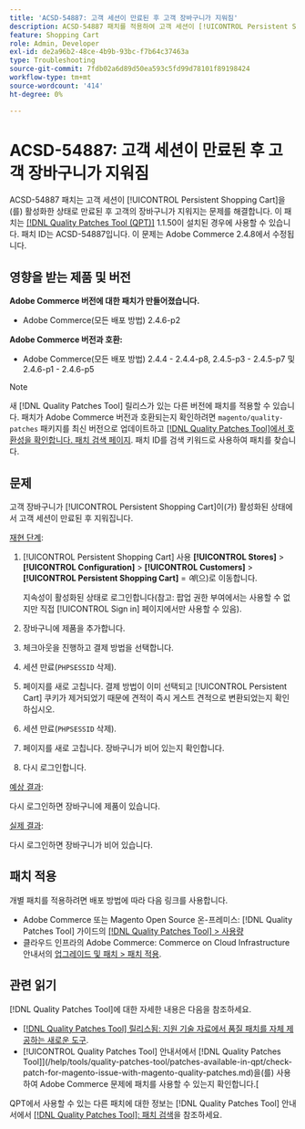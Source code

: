 ```yaml
---
title: 'ACSD-54887: 고객 세션이 만료된 후 고객 장바구니가 지워짐'
description: ACSD-54887 패치를 적용하여 고객 세션이 [!UICONTROL Persistent Shopping Cart]을(를) 활성화한 상태로 만료된 후 고객 장바구니가 지워지는 Adobe Commerce 문제를 해결합니다.
feature: Shopping Cart
role: Admin, Developer
exl-id: de2a96b2-48ce-4b9b-93bc-f7b64c37463a
type: Troubleshooting
source-git-commit: 7fdb02a6d89d50ea593c5fd99d78101f89198424
workflow-type: tm+mt
source-wordcount: '414'
ht-degree: 0%

---
```


# ACSD-54887: 고객 세션이 만료된 후 고객 장바구니가 지워짐

ACSD-54887 패치는 고객 세션이 [!UICONTROL Persistent Shopping Cart]을(를) 활성화한 상태로 만료된 후 고객의 장바구니가 지워지는 문제를 해결합니다. 이 패치는 [[!DNL Quality Patches Tool (QPT)]](https://experienceleague.adobe.com/en/docs/commerce-operations/tools/quality-patches-tool/quality-patches-tool-to-self-serve-quality-patches) 1.1.50이 설치된 경우에 사용할 수 있습니다. 패치 ID는 ACSD-54887입니다. 이 문제는 Adobe Commerce 2.4.8에서 수정됩니다.

## 영향을 받는 제품 및 버전

**Adobe Commerce 버전에 대한 패치가 만들어졌습니다.**

* Adobe Commerce(모든 배포 방법) 2.4.6-p2

**Adobe Commerce 버전과 호환:**

* Adobe Commerce(모든 배포 방법) 2.4.4 - 2.4.4-p8, 2.4.5-p3 - 2.4.5-p7 및 2.4.6-p1 - 2.4.6-p5

>[!NOTE]
>
>새 [!DNL Quality Patches Tool] 릴리스가 있는 다른 버전에 패치를 적용할 수 있습니다. 패치가 Adobe Commerce 버전과 호환되는지 확인하려면 `magento/quality-patches` 패키지를 최신 버전으로 업데이트하고 [[!DNL Quality Patches Tool]에서 호환성을 확인합니다. 패치 검색 페이지](https://experienceleague.adobe.com/tools/commerce-quality-patches/index.html). 패치 ID를 검색 키워드로 사용하여 패치를 찾습니다.

## 문제

고객 장바구니가 [!UICONTROL Persistent Shopping Cart]이(가) 활성화된 상태에서 고객 세션이 만료된 후 지워집니다.

<u>재현 단계</u>:

1. [!UICONTROL Persistent Shopping Cart] 사용 **[!UICONTROL Stores]** > **[!UICONTROL Configuration]** > **[!UICONTROL Customers]** > **[!UICONTROL Persistent Shopping Cart]** = *예*(으)로 이동합니다.

   지속성이 활성화된 상태로 로그인합니다(참고: 팝업 권한 부여에서는 사용할 수 없지만 직접 [!UICONTROL Sign in] 페이지에서만 사용할 수 있음).

1. 장바구니에 제품을 추가합니다.
1. 체크아웃을 진행하고 결제 방법을 선택합니다.
1. 세션 만료(`PHPSESSID` 삭제).
1. 페이지를 새로 고칩니다. 결제 방법이 이미 선택되고 [!UICONTROL Persistent Cart] 쿠키가 제거되었기 때문에 견적이 즉시 게스트 견적으로 변환되었는지 확인하십시오.
1. 세션 만료(`PHPSESSID` 삭제).
1. 페이지를 새로 고칩니다. 장바구니가 비어 있는지 확인합니다.
1. 다시 로그인합니다.

<u>예상 결과</u>:

다시 로그인하면 장바구니에 제품이 있습니다.

<u>실제 결과</u>:

다시 로그인하면 장바구니가 비어 있습니다.

## 패치 적용

개별 패치를 적용하려면 배포 방법에 따라 다음 링크를 사용합니다.

* Adobe Commerce 또는 Magento Open Source 온-프레미스: [!DNL Quality Patches Tool] 가이드의 [[!DNL Quality Patches Tool] > 사용량](/help/tools/quality-patches-tool/usage.md)
* 클라우드 인프라의 Adobe Commerce: Commerce on Cloud Infrastructure 안내서의 [업그레이드 및 패치 > 패치 적용](https://experienceleague.adobe.com/docs/commerce-cloud-service/user-guide/develop/upgrade/apply-patches.html).

## 관련 읽기

[!DNL Quality Patches Tool]에 대한 자세한 내용은 다음을 참조하세요.

* [[!DNL Quality Patches Tool] 릴리스됨: 지원 기술 자료에서 품질 패치를 자체 제공하는 새로운 도구](https://experienceleague.adobe.com/en/docs/commerce-operations/tools/quality-patches-tool/quality-patches-tool-to-self-serve-quality-patches).
* [!UICONTROL Quality Patches Tool] 안내서에서  [!DNL Quality Patches Tool]](/help/tools/quality-patches-tool/patches-available-in-qpt/check-patch-for-magento-issue-with-magento-quality-patches.md)을(를) 사용하여 Adobe Commerce 문제에 패치를 사용할 수 있는지 확인합니다.[


QPT에서 사용할 수 있는 다른 패치에 대한 정보는 [!DNL Quality Patches Tool] 안내서에서 [[!DNL Quality Patches Tool]: 패치 검색](https://experienceleague.adobe.com/tools/commerce-quality-patches/index.html)을 참조하세요.
